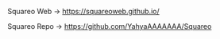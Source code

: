 Squareo Web -> https://squareoweb.github.io/

Squareo Repo -> https://github.com/YahyaAAAAAAA/Squareo
